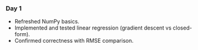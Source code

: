 ### Day 1
- Refreshed NumPy basics.
- Implemented and tested linear regression (gradient descent vs closed-form).
- Confirmed correctness with RMSE comparison.
